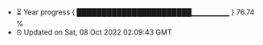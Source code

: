 - ⏳ Year progress { ███████████████████████▁▁▁▁▁▁▁ } 76.74 %
- ⏰ Updated on Sat, 08 Oct 2022 02:09:43 GMT

